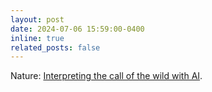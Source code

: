 ```yaml
---
layout: post
date: 2024-07-06 15:59:00-0400
inline: true
related_posts: false 
---
```


Nature: [Interpreting the call of the wild with AI](https://www.nature.com/articles/d44151-024-00096-6). 
